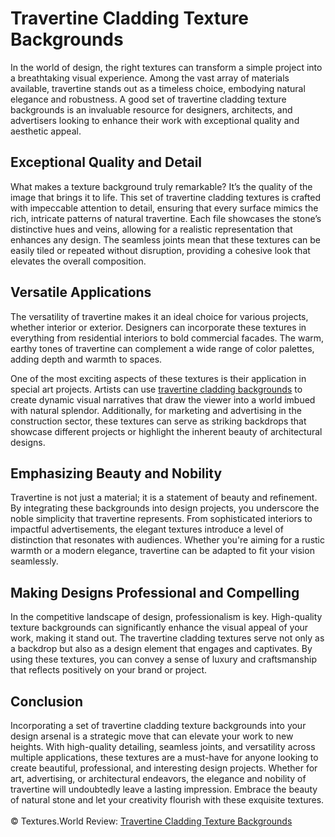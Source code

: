 <h1>Travertine Cladding Texture Backgrounds</h1>
In the world of design, the right textures can transform a simple project into a breathtaking visual experience. Among the vast array of materials available, travertine stands out as a timeless choice, embodying natural elegance and robustness. A good set of travertine cladding texture backgrounds is an invaluable resource for designers, architects, and advertisers looking to enhance their work with exceptional quality and aesthetic appeal.

<h2>Exceptional Quality and Detail</h2>
What makes a texture background truly remarkable? It’s the quality of the image that brings it to life. This set of travertine cladding textures is crafted with impeccable attention to detail, ensuring that every surface mimics the rich, intricate patterns of natural travertine. Each file showcases the stone’s distinctive hues and veins, allowing for a realistic representation that enhances any design. The seamless joints mean that these textures can be easily tiled or repeated without disruption, providing a cohesive look that elevates the overall composition.

<h2>Versatile Applications</h2>
The versatility of travertine makes it an ideal choice for various projects, whether interior or exterior. Designers can incorporate these textures in everything from residential interiors to bold commercial facades. The warm, earthy tones of travertine can complement a wide range of color palettes, adding depth and warmth to spaces.

One of the most exciting aspects of these textures is their application in special art projects. Artists can use <a href="https://textures.world/stone/20-travertine-cladding-texture-backgrounds">travertine cladding backgrounds</a> to create dynamic visual narratives that draw the viewer into a world imbued with natural splendor. Additionally, for marketing and advertising in the construction sector, these textures can serve as striking backdrops that showcase different projects or highlight the inherent beauty of architectural designs.

<h2>Emphasizing Beauty and Nobility</h2>
Travertine is not just a material; it is a statement of beauty and refinement. By integrating these backgrounds into design projects, you underscore the noble simplicity that travertine represents. From sophisticated interiors to impactful advertisements, the elegant textures introduce a level of distinction that resonates with audiences. Whether you're aiming for a rustic warmth or a modern elegance, travertine can be adapted to fit your vision seamlessly.

<h2>Making Designs Professional and Compelling</h2>
In the competitive landscape of design, professionalism is key. High-quality texture backgrounds can significantly enhance the visual appeal of your work, making it stand out. The travertine cladding textures serve not only as a backdrop but also as a design element that engages and captivates. By using these textures, you can convey a sense of luxury and craftsmanship that reflects positively on your brand or project.

<h2>Conclusion</h2>
Incorporating a set of travertine cladding texture backgrounds into your design arsenal is a strategic move that can elevate your work to new heights. With high-quality detailing, seamless joints, and versatility across multiple applications, these textures are a must-have for anyone looking to create beautiful, professional, and interesting design projects. Whether for art, advertising, or architectural endeavors, the elegance and nobility of travertine will undoubtedly leave a lasting impression. Embrace the beauty of natural stone and let your creativity flourish with these exquisite textures.
<br><br>
© Textures.World Review: <a href="https://textures.world/stone/20-travertine-cladding-texture-backgrounds">Travertine Cladding Texture Backgrounds</a>
